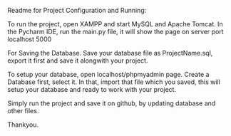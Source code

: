 Readme for Project Configuration and Running:

To run the project, open XAMPP and start MySQL and Apache Tomcat.
In the Pycharm IDE, run the main.py file, it will show the page on server port localhost 5000

For Saving the Database.
Save your database file as ProjectName.sql, export it first and save it alongwith your project. 

To setup your database, open localhost/phpmyadmin page.
Create a Database first, select it.
In that, import that file which you saved, this will setup your database and ready to work with your project.

Simply run the project and save it on github, by updating database and other files.

Thankyou. 
